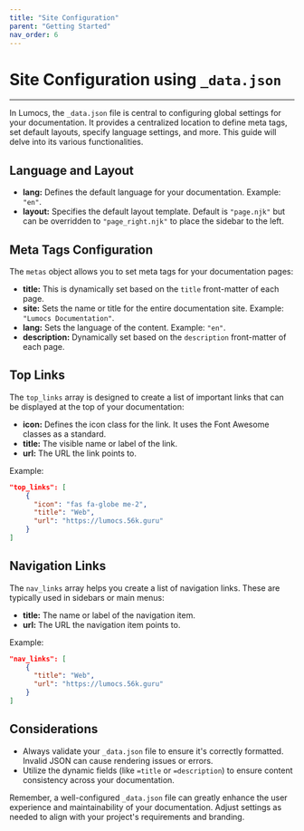 ```yaml
---
title: "Site Configuration"
parent: "Getting Started"
nav_order: 6
---
```


# Site Configuration using `_data.json`

---

In Lumocs, the `_data.json` file is central to configuring global settings for
your documentation. It provides a centralized location to define meta tags, set
default layouts, specify language settings, and more. This guide will delve into
its various functionalities.

## Language and Layout

- **lang:** Defines the default language for your documentation. Example:
  `"en"`.
- **layout:** Specifies the default layout template. Default is `"page.njk"` but
  can be overridden to `"page_right.njk"` to place the sidebar to the left.

## Meta Tags Configuration

The `metas` object allows you to set meta tags for your documentation pages:

- **title:** This is dynamically set based on the `title` front-matter of each
  page.
- **site:** Sets the name or title for the entire documentation site. Example:
  `"Lumocs Documentation"`.
- **lang:** Sets the language of the content. Example: `"en"`.
- **description:** Dynamically set based on the `description` front-matter of
  each page.

## Top Links

The `top_links` array is designed to create a list of important links that can
be displayed at the top of your documentation:

- **icon:** Defines the icon class for the link. It uses the Font Awesome
  classes as a standard.
- **title:** The visible name or label of the link.
- **url:** The URL the link points to.

Example:

```json
"top_links": [
    {
      "icon": "fas fa-globe me-2",
      "title": "Web",
      "url": "https://lumocs.56k.guru"
    }
]
```

## Navigation Links

The `nav_links` array helps you create a list of navigation links. These are
typically used in sidebars or main menus:

- **title:** The name or label of the navigation item.
- **url:** The URL the navigation item points to.

Example:

```json
"nav_links": [
    {
      "title": "Web",
      "url": "https://lumocs.56k.guru"
    }
]
```

## Considerations

- Always validate your `_data.json` file to ensure it's correctly formatted.
  Invalid JSON can cause rendering issues or errors.
- Utilize the dynamic fields (like `=title` or `=description`) to ensure content
  consistency across your documentation.

Remember, a well-configured `_data.json` file can greatly enhance the user
experience and maintainability of your documentation. Adjust settings as needed
to align with your project's requirements and branding.
